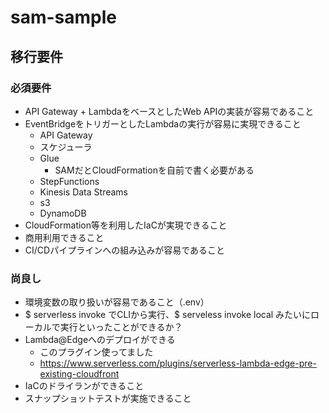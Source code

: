 # sam-sample

## 移行要件

### 必須要件

- API Gateway + LambdaをベースとしたWeb APIの実装が容易であること
- EventBridgeをトリガーとしたLambdaの実行が容易に実現できること
  - API Gateway
  - スケジューラ
  - Glue
    - SAMだとCloudFormationを自前で書く必要がある
  - StepFunctions
  - Kinesis Data Streams
  - s3
  - DynamoDB
- CloudFormation等を利用したIaCが実現できること
- 商用利用できること
- CI/CDパイプラインへの組み込みが容易であること

### 尚良し

- 環境変数の取り扱いが容易であること（.env）
- $ serverless invoke でCLIから実行、$ serveless invoke local みたいにローカルで実行といったことができるか？
- Lambda@Edgeへのデプロイができる
  - このプラグイン使ってました
  - <https://www.serverless.com/plugins/serverless-lambda-edge-pre-existing-cloudfront>
- IaCのドライランができること
- スナップショットテストが実施できること
